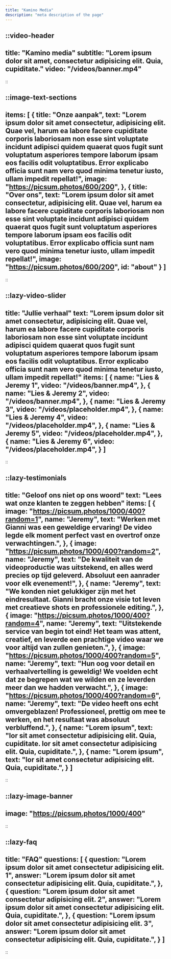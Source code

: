 ```yaml
---
title: "Kamino Media"
description: "meta description of the page"
---
```


::video-header
---
title: "Kamino media"
subtitle: "Lorem ipsum dolor sit amet, consectetur adipisicing elit. Quia, cupiditate."
video: "/videos/banner.mp4"
---
::

::image-text-sections
---
items: [
  {
    title: "Onze aanpak",
    text: "Lorem ipsum dolor sit amet consectetur, adipisicing elit. Quae vel, harum ea labore facere cupiditate corporis laboriosam non esse sint voluptate incidunt adipisci quidem quaerat quos fugit sunt voluptatum asperiores tempore laborum ipsam eos facilis odit voluptatibus. Error explicabo officia sunt nam vero quod minima tenetur iusto, ullam impedit repellat!",
    image: "https://picsum.photos/600/200",
  },
  {
    title: "Over ons",
    text: "Lorem ipsum dolor sit amet consectetur, adipisicing elit. Quae vel, harum ea labore facere cupiditate corporis laboriosam non esse sint voluptate incidunt adipisci quidem quaerat quos fugit sunt voluptatum asperiores tempore laborum ipsam eos facilis odit voluptatibus. Error explicabo officia sunt nam vero quod minima tenetur iusto, ullam impedit repellat!",
    image: "https://picsum.photos/600/200",
    id: "about"
  }
]
---
::

::lazy-video-slider
---
title: "Jullie verhaal"
text: "Lorem ipsum dolor sit amet consectetur, adipisicing elit. Quae vel, harum ea labore facere cupiditate corporis laboriosam non esse sint voluptate incidunt adipisci quidem quaerat quos fugit sunt voluptatum asperiores tempore laborum ipsam eos facilis odit voluptatibus. Error explicabo officia sunt nam vero quod minima tenetur iusto, ullam impedit repellat!"
items: [
  {
    name: "Lies & Jeremy 1",
    video: "/videos/banner.mp4",
  },
  {
    name: "Lies & Jeremy 2",
    video: "/videos/banner.mp4",
  },
  {
    name: "Lies & Jeremy 3",
    video: "/videos/placeholder.mp4",
  },
  {
    name: "Lies & Jeremy 4",
    video: "/videos/placeholder.mp4",
  },
  {
    name: "Lies & Jeremy 5",
    video: "/videos/placeholder.mp4",
  },
  {
    name: "Lies & Jeremy 6",
    video: "/videos/placeholder.mp4",
  }
]
---
::

::lazy-testimonials
---
title: "Geloof ons niet op ons woord"
text: "Lees wat onze klanten te zeggen hebben"
items: [
  {
    image: "https://picsum.photos/1000/400?random=1",
    name: "Jeremy",
    text: "Werken met Gianni was een geweldige ervaring! De video legde elk moment perfect vast en overtrof onze verwachtingen.",
  },
  {
    image: "https://picsum.photos/1000/400?random=2",
    name: "Jeremy",
    text: "De kwaliteit van de videoproductie was uitstekend, en alles werd precies op tijd geleverd. Absoluut een aanrader voor elk evenement!",
  },
  {
    name: "Jeremy",
    text: "We konden niet gelukkiger zijn met het eindresultaat. Gianni bracht onze visie tot leven met creatieve shots en professionele editing.",
  },
  {
    image: "https://picsum.photos/1000/400?random=4",
    name: "Jeremy",
    text: "Uitstekende service van begin tot eind! Het team was attent, creatief, en leverde een prachtige video waar we voor altijd van zullen genieten.",
  },
  {
    image: "https://picsum.photos/1000/400?random=5",
    name: "Jeremy",
    text: "Hun oog voor detail en verhaalvertelling is geweldig! We voelden echt dat ze begrepen wat we wilden en ze leverden meer dan we hadden verwacht.",
  },
  {
    image: "https://picsum.photos/1000/400?random=6",
    name: "Jeremy",
    text: "De video heeft ons echt omvergeblazen! Professioneel, prettig om mee te werken, en het resultaat was absoluut verbluffend.",
  },
  {
    name: "Lorem ipsum",
    text: "lor sit amet consectetur adipisicing elit. Quia, cupiditate. lor sit amet consectetur adipisicing elit. Quia, cupiditate.",
  },
  {
    name: "Lorem ipsum",
    text: "lor sit amet consectetur adipisicing elit. Quia, cupiditate.",
  }
]
---
::

::lazy-image-banner
---
image: "https://picsum.photos/1000/400"
---
::

::lazy-faq
---
title: "FAQ"
questions: [
  {
    question: "Lorem ipsum dolor sit amet consectetur adipisicing elit. 1",
    answer: "Lorem ipsum dolor sit amet consectetur adipisicing elit. Quia, cupiditate.",
  },
  {
    question: "Lorem ipsum dolor sit amet consectetur adipisicing elit. 2",
    answer: "Lorem ipsum dolor sit amet consectetur adipisicing elit. Quia, cupiditate.",
  },
  {
    question: "Lorem ipsum dolor sit amet consectetur adipisicing elit. 3",
    answer: "Lorem ipsum dolor sit amet consectetur adipisicing elit. Quia, cupiditate.",
  }
]
---
::